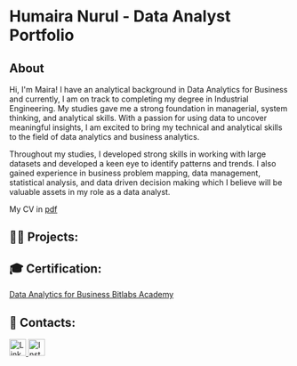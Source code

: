 # Humaira Nurul - Data Analyst Portfolio
## About
Hi, I'm Maira! I have an analytical background in Data Analytics for Business and currently, I am on track to completing my degree in Industrial Engineering.  My studies gave me a strong foundation in managerial, system thinking, and analytical skills.  With a passion for using data to uncover meaningful insights, I am excited to bring my technical and analytical skills to the field of data analytics and business analytics. 

Throughout my studies, I developed strong skills in working with large datasets and developed a keen eye to identify patterns and trends. I also gained experience in business problem mapping, data management, statistical analysis, and data driven decision making which I believe will be valuable assets in my role as a data analyst.  

My CV in [pdf](https://github.com/Maira-Nurul/Data-Analyst-Projects/blob/main/CV%20ATS_Humaira%20Nurul%20Hadi.pdf)

<h2>👩‍💻 Projects:</h2>

<h2>🎓 Certification:</h2>

[Data Analytics for Business Bitlabs Academy](https://github.com/Maira-Nurul/Data-Analyst-Projects/blob/main/Bitlabs%20Certificate.pdf)

<h2>📧 Contacts:</h2>
<div align="left"> 
  <a href="https://www.linkedin.com/in/humairanurulh/" target="_blank">
    <img src="https://cdn.jsdelivr.net/npm/simple-icons@v3/icons/linkedin.svg" alt="LinkedIn" width="30px" />
  </a>
  <a href="https://www.instagram.com/mai.nhd/" target="_blank">
    <img src="https://cdn.jsdelivr.net/npm/simple-icons@v3/icons/instagram.svg" alt="Instagram" width="30px" />
  </a>
</div>

